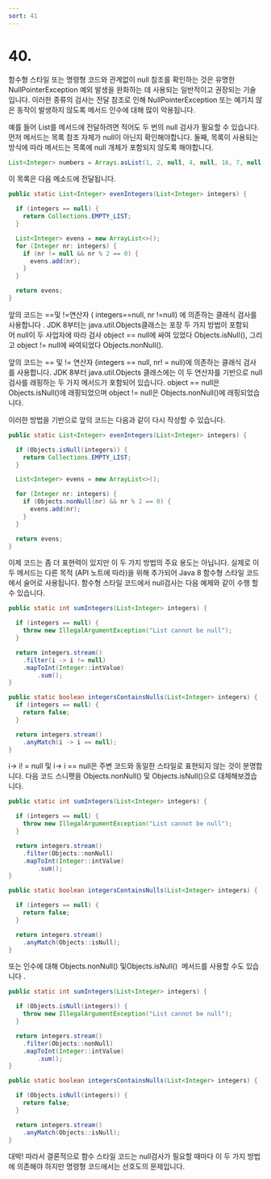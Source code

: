 ```yaml
---
sort: 41
---
```


# 40.

함수형 스타일 또는 명령형 코드와 관계없이 null 참조를 확인하는 것은 유명한 NullPointerException 예외 발생을 완화하는 데 사용되는 일반적이고 권장되는 기술입니다. 이러한 종류의 검사는 전달 참조로 인해 NullPointerException 또는 예기치 않은 동작이 발생하지 않도록 메서드 인수에 대해 많이 악용됩니다.

예를 들어 List<Integer>를 메서드에 전달하려면 적어도 두 번의 null 검사가 필요할 수 있습니다. 먼저 메서드는 목록 참조 자체가 null이 아닌지 확인해야합니다. 둘째, 목록이 사용되는 방식에 따라 메서드는 목록에 null 개체가 포함되지 않도록 해야합니다.

```java
List<Integer> numbers = Arrays.asList(1, 2, null, 4, null, 16, 7, null);
```

이 목록은 다음 메소드에 전달됩니다.

```java
public static List<Integer> evenIntegers(List<Integer> integers) {

  if (integers == null) {
    return Collections.EMPTY_LIST;
  }

  List<Integer> evens = new ArrayList<>();
  for (Integer nr: integers) {
    if (nr != null && nr % 2 == 0) {
      evens.add(nr);
    }
  }

  return evens;
}
```

앞의 코드는 ==및 !=연산자 ( integers==null, nr !=null) 에 의존하는 클래식 검사를 사용합니다 . JDK 8부터는 java.util.Objects클래스는 포장 두 가지 방법이 포함되어 null이 두 사업자에 따라 검사 object == null에 싸여 있었다 Objects.isNull(), 그리고 object != null에 싸여되었다 Objects.nonNull().

앞의 코드는 == 및 != 연산자 (integers == null, nr! = null)에 의존하는 클래식 검사를 사용합니다. JDK 8부터 java.util.Objects 클래스에는 이 두 연산자를 기반으로 null 검사를 래핑하는 두 가지 메서드가 포함되어 있습니다. object == null은 Objects.isNull()에 래핑되었으며 object != null은 Objects.nonNull()에 래핑되었습니다.

이러한 방법을 기반으로 앞의 코드는 다음과 같이 다시 작성할 수 있습니다.

```java
public static List<Integer> evenIntegers(List<Integer> integers) {

  if (Objects.isNull(integers)) {
    return Collections.EMPTY_LIST;
  }

  List<Integer> evens = new ArrayList<>();

  for (Integer nr: integers) {
    if (Objects.nonNull(nr) && nr % 2 == 0) {
      evens.add(nr);
    }
  }

  return evens;
}
```

이제 코드는 좀 더 표현력이 있지만 이 두 가지 방법의 주요 용도는 아닙니다. 실제로 이 두 메서드는 다른 목적 (API 노트에 따라)을 위해 추가되어 Java 8 함수형 스타일 코드에서 술어로 사용됩니다. 함수형 스타일 코드에서 null검사는 다음 예제와 같이 수행 할 수 있습니다.

```java
public static int sumIntegers(List<Integer> integers) {

  if (integers == null) {
    throw new IllegalArgumentException("List cannot be null");
  }

  return integers.stream()
    .filter(i -> i != null)
    .mapToInt(Integer::intValue)
		.sum();
}

public static boolean integersContainsNulls(List<Integer> integers) {
  if (integers == null) {
    return false;
  }

  return integers.stream()
    .anyMatch(i -> i == null);
}
```

i-> i! = null 및 i-> i == null은 주변 코드와 동일한 스타일로 표현되지 않는 것이 분명합니다. 다음 코드 스니펫을 Objects.nonNull() 및 Objects.isNull()으로 대체해보겠습니다.

```java
public static int sumIntegers(List<Integer> integers) {

  if (integers == null) {
    throw new IllegalArgumentException("List cannot be null");
  }

  return integers.stream()
    .filter(Objects::nonNull)
    .mapToInt(Integer::intValue)
		.sum();
}

public static boolean integersContainsNulls(List<Integer> integers) {

  if (integers == null) {
    return false;
  }

  return integers.stream()
    .anyMatch(Objects::isNull);
}
```

또는 인수에 대해 Objects.nonNull() 및Objects.isNull()  메서드를 사용할 수도 있습니다 .

```java
public static int sumIntegers(List<Integer> integers) {

  if (Objects.isNull(integers)) {
    throw new IllegalArgumentException("List cannot be null");
  }

  return integers.stream()
    .filter(Objects::nonNull)
    .mapToInt(Integer::intValue)
		.sum();
}

public static boolean integersContainsNulls(List<Integer> integers) {

  if (Objects.isNull(integers)) {
    return false;
  }

  return integers.stream()
    .anyMatch(Objects::isNull);
}
```

대박! 따라서 결론적으로 함수 스타일 코드는 null검사가 필요할 때마다 이 두 가지 방법에 의존해야 하지만 명령형 코드에서는 선호도의 문제입니다.